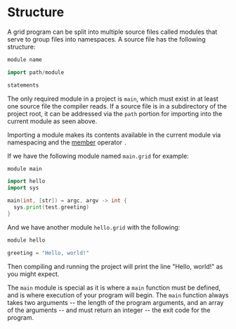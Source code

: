 # Structure

A grid program can be split into multiple source files called modules that serve to group files into namespaces. A source file has the following structure:

```go
module name

import path/module

statements
```

The only required module in a project is `main`, which must exist in at least one source file the compiler reads. If a source file is in a subdirectory of the project root, it can be addressed via the `path` portion for importing into the current module as seen above.

Importing a module makes its contents available in the current module via namespacing and the [member](operators.md) operator `.`

If we have the following module named `main.grid` for example:

```go
module main

import hello
import sys

main(int, [str]) = argc, argv -> int {
  sys.print(test.greeting)
}
```

And we have another module `hello.grid` with the following:

```go
module hello

greeting = "Hello, world!"
```

Then compiling and running the project will print the line "Hello, world!" as you might expect.

The `main` module is special as it is where a `main` function must be defined, and is where execution of your program will begin. The `main` function always takes two arguments -- the length of the program arguments, and an array of the arguments -- and must return an integer -- the exit code for the program.
